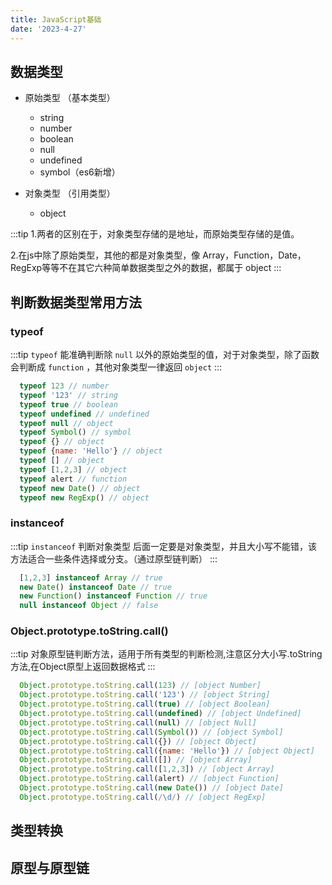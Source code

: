 ```yaml
---
title: JavaScript基础
date: '2023-4-27'
---
```


## 数据类型

- 原始类型 （基本类型）
  - string
  - number
  - boolean
  - null
  - undefined
  - symbol（es6新增）

- 对象类型 （引用类型）
  - object

:::tip
1.两者的区别在于，对象类型存储的是地址，而原始类型存储的是值。

2.在js中除了原始类型，其他的都是对象类型，像 Array，Function，Date，RegExp等等不在其它六种简单数据类型之外的数据，都属于 object
:::

## 判断数据类型常用方法

### typeof

:::tip
`typeof` 能准确判断除 `null` 以外的原始类型的值，对于对象类型，除了函数会判断成 `function` ，其他对象类型一律返回 `object`
:::

```js
  typeof 123 // number
  typeof '123' // string
  typeof true // boolean
  typeof undefined // undefined
  typeof null // object
  typeof Symbol() // symbol
  typeof {} // object
  typeof {name: 'Hello'} // object
  typeof [] // object
  typeof [1,2,3] // object
  typeof alert // function
  typeof new Date() // object
  typeof new RegExp() // object

```

### instanceof

:::tip
`instanceof` 判断对象类型 后面一定要是对象类型，并且大小写不能错，该方法适合一些条件选择或分支。（通过原型链判断）
:::

```js
  [1,2,3] instanceof Array // true
  new Date() instanceof Date // true
  new Function() instanceof Function // true
  null instanceof Object // false
```

### Object.prototype.toString.call()

:::tip
对象原型链判断方法，适用于所有类型的判断检测,注意区分大小写.toString方法,在Object原型上返回数据格式
:::

```js
  Object.prototype.toString.call(123) // [object Number]
  Object.prototype.toString.call('123') // [object String]
  Object.prototype.toString.call(true) // [object Boolean]
  Object.prototype.toString.call(undefined) // [object Undefined]
  Object.prototype.toString.call(null) // [object Null]
  Object.prototype.toString.call(Symbol()) // [object Symbol]
  Object.prototype.toString.call({}) // [object Object]
  Object.prototype.toString.call({name: 'Hello'}) // [object Object]
  Object.prototype.toString.call([]) // [object Array]
  Object.prototype.toString.call([1,2,3]) // [object Array]
  Object.prototype.toString.call(alert) // [object Function]
  Object.prototype.toString.call(new Date()) // [object Date]
  Object.prototype.toString.call(/\d/) // [object RegExp]
```

## 类型转换

## 原型与原型链
